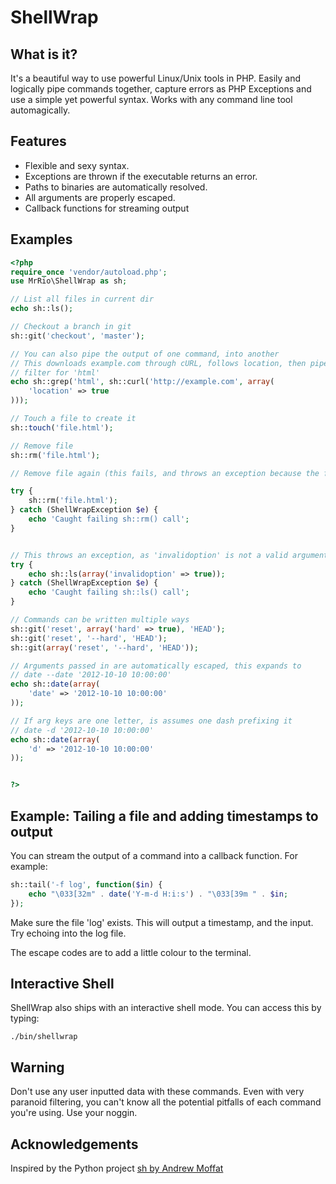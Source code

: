 ShellWrap
==================

What is it?
------------------

It's a beautiful way to use powerful Linux/Unix tools in PHP. Easily and logically pipe commands together,
capture errors as PHP Exceptions and use a simple yet powerful syntax. Works with any command line tool automagically.

Features 
------------------

* Flexible and sexy syntax.
* Exceptions are thrown if the executable returns an error.
* Paths to binaries are automatically resolved.
* All arguments are properly escaped.
* Callback functions for streaming output


Examples
------------------

```php
<?php 
require_once 'vendor/autoload.php';
use MrRio\ShellWrap as sh;

// List all files in current dir
echo sh::ls();

// Checkout a branch in git
sh::git('checkout', 'master');

// You can also pipe the output of one command, into another
// This downloads example.com through cURL, follows location, then pipes through grep to 
// filter for 'html'
echo sh::grep('html', sh::curl('http://example.com', array(
	'location' => true
)));

// Touch a file to create it
sh::touch('file.html');

// Remove file
sh::rm('file.html');

// Remove file again (this fails, and throws an exception because the file doesn't exist)

try {
	sh::rm('file.html');
} catch (ShellWrapException $e) {
	echo 'Caught failing sh::rm() call';
}


// This throws an exception, as 'invalidoption' is not a valid argument
try {
	echo sh::ls(array('invalidoption' => true));
} catch (ShellWrapException $e) {
	echo 'Caught failing sh::ls() call';
}

// Commands can be written multiple ways
sh::git('reset', array('hard' => true), 'HEAD');
sh::git('reset', '--hard', 'HEAD');
sh::git(array('reset', '--hard', 'HEAD'));

// Arguments passed in are automatically escaped, this expands to
// date --date '2012-10-10 10:00:00'
echo sh::date(array(
	'date' => '2012-10-10 10:00:00'
));

// If arg keys are one letter, is assumes one dash prefixing it
// date -d '2012-10-10 10:00:00'
echo sh::date(array(
	'd' => '2012-10-10 10:00:00'
));


?>
```

Example: Tailing a file and adding timestamps to output
-------------------------------------------------------

You can stream the output of a command into a callback function. For example:

```php
sh::tail('-f log', function($in) {
	echo "\033[32m" . date('Y-m-d H:i:s') . "\033[39m " . $in;
});
```

Make sure the file 'log' exists. This will output a timestamp, and the input. Try echoing into the log file.

The escape codes are to add a little colour to the terminal.

Interactive Shell
-----------------

ShellWrap also ships with an interactive shell mode. You can access this by typing:

```
./bin/shellwrap
```

Warning
--------

Don't use any user inputted data with these commands. Even with very paranoid filtering, you 
can't know all the potential pitfalls of each command you're using. Use your noggin. 

Acknowledgements
--------------------

Inspired by the Python project [sh by Andrew Moffat](http://pypi.python.org/pypi/sh)
